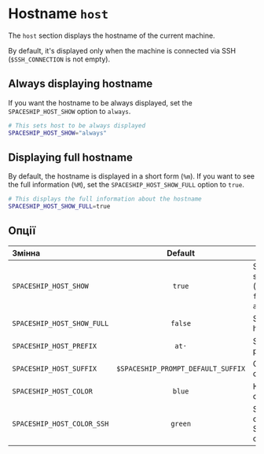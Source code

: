# Hostname `host`

The `host` section displays the hostname of the current machine.

By default, it's displayed only when the machine is connected via SSH (`$SSH_CONNECTION` is not empty).

## Always displaying hostname

If you want the hostname to be always displayed, set the `SPACESHIP_HOST_SHOW` option to `always`.

```zsh title=".zshrc"
# This sets host to be always displayed
SPACESHIP_HOST_SHOW="always"
```

## Displaying full hostname

By default, the hostname is displayed in a short form (`%m`). If you want to see the full information (`%M`), set the `SPACESHIP_HOST_SHOW_FULL` option to `true`.

```zsh title=".zshrc"
# This displays the full information about the hostname
SPACESHIP_HOST_SHOW_FULL=true
```

## Опції

| Змінна                     |              Default               | Meaning                                    |
|:-------------------------- |:----------------------------------:| ------------------------------------------ |
| `SPACESHIP_HOST_SHOW`      |               `true`               | Show section (`true`, `false` or `always`) |
| `SPACESHIP_HOST_SHOW_FULL` |              `false`               | Show full hostname                         |
| `SPACESHIP_HOST_PREFIX`    |               `at·`                | Section's prefix                           |
| `SPACESHIP_HOST_SUFFIX`    | `$SPACESHIP_PROMPT_DEFAULT_SUFFIX` | Суфікс секції                              |
| `SPACESHIP_HOST_COLOR`     |               `blue`               | Колір секції                               |
| `SPACESHIP_HOST_COLOR_SSH` |              `green`               | Section's color on SSH connection          |
